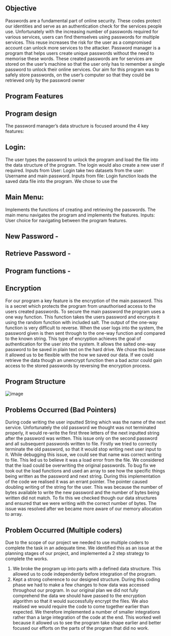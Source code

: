 ## Objective
Passwords are a fundamental part of online security. These codes protect our identities and serve as an authentication check for the services people use.  Unfortunately with the increasing number of passwords required for various services, users can find themselves using passwords for multiple services. This reuse increases the risk for the user as a compromised account can unlock more services to the attacker. 
Password manager is a program that helps users create unique passwords without the need to memorise these words. These created passwords are for services are stored on the user’s machine so that the user only has to remember a single password to unlock their online services. Our aim for this program was to safely store passwords, on the user’s computer so that they could be retrieved only by the password owner
## Program Features

## Program design
The password manager’s data structure is focused around the 4 key features: 

## Login: 
The user types the password to unlock the program and load the file into the data structure of the program. The login would also create a new user if required. 
Inputs from User: Login take two datasets from the user:  Username and main password.
Inputs from file: Login function loads the saved data file into the program. 
We chose to use the

## Main Menu: 
Implements the functions of creating and retrieving the passwords. The main menu navigates the program and implements the features.
	Inputs: User choice for navigating between the program features.
	
	
## New Password - 
## Retrieve Password -
## Program functions -


## Encryption
For our program a key feature is the encryption of the main password. This is a secret which protects the program from unauthorised access to the users created passwords. To secure the main password the program uses a one way function. This function takes the users password and encrypts it using the random function with included salt. The output of the one-way function is very difficult to reverse. When the user logs into the system, the password given is then sent through to the one-way function and compared to the known string. This type of encryption achieves the goal of authentication for the user into the system. It allows the salted one-way password to be saved in plain text on the hard drive. We chose this because it allowed us to be flexible with the how we saved our data. If we could retrieve the data though an unencrypt function then a bad actor could gain access to the stored passwords by reversing the encryption process.

## Program Structure
![image](https://user-images.githubusercontent.com/98859049/153596533-c6ff21c9-dff0-4822-b695-8a69fe6944a2.png)

## Problems Occurred (Bad Pointers)
During code writing the user inputted String which was the name of the next service. Unfortunately the old password we thought was not terminated properly, it would re-write the first three letters of the next inputted string after the password was written. This issue only on the second password and all subsequent passwords written to file. 
Firstly we tried to correctly terminate the old password, so that it would stop writing next user input to it.  While debugging this issue, we could see that name was correct writing to file. This led us to believe it was a load error from the file. We considered that the load could be overwriting the original passwords. To bug fix we took out the load functions and used an array to see how the specific things being written as the password and next string. 
During this implementation of the code we realised it was an errant pointer. The pointer caused doubling writing of the string for the user. This was because the number of bytes available to write the new password and the number of bytes being written did not match. To fix this we checked though our data structures and ensured that we were writing with the correct number of bytes. The issue was resolved after we became more aware of our memory allocation to array. 

## Problem Occurred (Multiple coders)
Due to the scope of our project we needed to use multiple coders to complete the task in an adequate time. We identified this as an issue at the planning stages of our project, and implemented a 2 step strategy to complete the works. 
1.	We broke the program up into parts with a defined data structure. This allowed us to code independently before integration of the program.    
2.	Kept a strong coherence to our designed structure. 
During this coding phase we had to make a few changes to how data was accessed throughout our program.  In our original plan we did not fully comprehend the data we should have passed to the encryption algorithm so that it would successfully encrypt the files. We also realised we would require the code to come together earlier than expected. We therefore implemented a number of smaller integrations rather than a large integration of the code at the end. This worked well because it allowed us to see the program take shape earlier and better focused our efforts on the parts of the program that did no work. 




